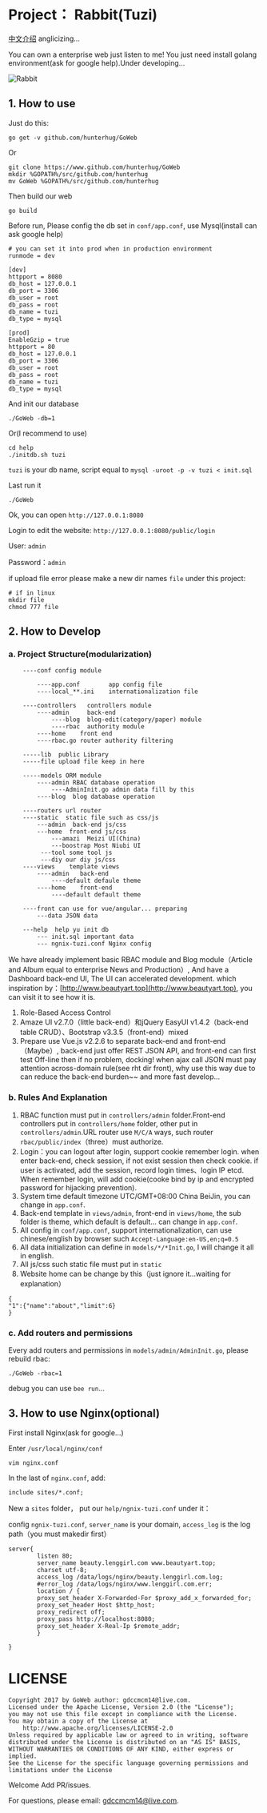# Project： Rabbit(Tuzi)

[中文介绍](Chinese.md) anglicizing...

You can own a enterprise web just listen to me! You just need install golang environment(ask for google help).Under developing...

![Rabbit](tuzi.png)

## 1. How to use

Just do this:

```shell
go get -v github.com/hunterhug/GoWeb
```

Or

```
git clone https://www.github.com/hunterhug/GoWeb
mkdir %GOPATH%/src/github.com/hunterhug
mv GoWeb %GOPATH%/src/github.com/hunterhug
```

Then build our web

```shell
go build
```

Before run, Please config the db set in `conf/app.conf`, use Mysql(install can ask google help)

```
# you can set it into prod when in production environment
runmode = dev

[dev]
httpport = 8080
db_host = 127.0.0.1
db_port = 3306
db_user = root
db_pass = root
db_name = tuzi
db_type = mysql

[prod]
EnableGzip = true
httpport = 80
db_host = 127.0.0.1
db_port = 3306
db_user = root
db_pass = root
db_name = tuzi
db_type = mysql
```

And init our database

```shell
./GoWeb -db=1
```

Or(I recommend to use)

```
cd help
./initdb.sh tuzi
```

`tuzi` is your db name, script equal to `mysql -uroot -p -v tuzi < init.sql`

Last run it

```shell
./GoWeb
```

Ok, you can open `http://127.0.0.1:8080`

Login to edit the website: `http://127.0.0.1:8080/public/login`

User: `admin`

Password：`admin`

if upload file error please make a new dir names `file` under this project: 

```
# if in linux
mkdir file
chmod 777 file
```

## 2. How to Develop

### a. Project Structure(modularization)

```shell
    ----conf config module

        ----app.conf 		app config file
        ----local_**.ini 	internationalization file

    ----controllers   controllers module
        ----admin	  back-end
            ----blog  blog-edit(category/paper) module
            ----rbac  authority module
        ----home 	front end
        ----rbac.go router authority filtering

    -----lib  public Library
    -----file upload file keep in here
    
    -----models ORM module
        ----admin RBAC database operation
            ----AdminInit.go admin data fill by this
        ----blog  blog database operation

    ----routers url router
    ----static  static file such as css/js
        ---admin  back-end js/css
        ---home  front-end js/css
            ---amazi  Meizi UI(China)
            ---boostrap Most Niubi UI
         ---tool some tool js
         ---diy our diy js/css
    ----views	 template views
        ----admin 	back-end
            ----default defaule theme
        ----home 	front-end
            ----default default theme

    ----front can use for vue/angular... preparing
        ---data JSON data

    ---help  help yu init db
        --- init.sql important data
        --- ngnix-tuzi.conf Nginx config
```

We have already implement basic RBAC module and Blog module（Article and Album equal to enterprise News and Production）, And have a Dashboard back-end UI, The UI can accelerated development. 
which inspiration by：[http://www.beautyart.top](http://www.beautyart.top), you can visit it to see how it is.

1. Role-Based Access Control
2. Amaze UI v2.7.0（little back-end）和jQuery EasyUI v1.4.2（back-end table CRUD）、Bootstrap v3.3.5（front-end）mixed
3. Prepare use Vue.js v2.2.6 to separate back-end and front-end（Maybe）, back-end just offer REST JSON API, and front-end can first test Off-line then if no problem, docking!
when ajax call JSON must pay attention across-domain rule(see rht dir front), why use this way due to can reduce the back-end burden~~ and more fast develop...

### b. Rules And Explanation

1. RBAC function must put in `controllers/admin` folder.Front-end controllers put in `controllers/home` folder, other put in `controllers/admin`.URL router use `M/C/A` ways, such router  `rbac/public/index`（three）must authorize.
2. Login：you can logout after login, support cookie remember login. when enter back-end, check session, if not exist session then check cookie. if user is activated, add the session, record login times、login IP etcd. When remember login, will add cookie(cooke bind by ip and encrypted password for hijacking prevention).
3. System time default timezone UTC/GMT+08:00 China BeiJin, you can change in `app.conf`.
4. Back-end template in `views/admin`, front-end in `views/home`, the sub folder is theme, which default is default... can change in `app.conf`.
5. All config in `conf/app.conf`, support internationalization, can use chinese/english by browser such `Accept-Language:en-US,en;q=0.5` 
6. All data initialization can define in `models/*/*Init.go`, I will change it all in english.
7. All js/css such static file must put in `static`
8. Website home can be change by this（just ignore it...waiting for explanation）

```
{
"1":{"name":"about","limit":6}
}
```

### c. Add routers and permissions

Every add routers and permissions in `models/admin/AdminInit.go`, please rebuild rbac:

```
./GoWeb -rbac=1
```

debug you can use `bee run`...

## 3. How to use Nginx(optional)

First install Nginx(ask for google...)

Enter `/usr/local/nginx/conf`

```
vim nginx.conf
```

In the last of `nginx.conf`, add:

```
include sites/*.conf;
```

New a `sites` folder， put our `help/ngnix-tuzi.conf` under it：

config `ngnix-tuzi.conf`, `server_name` is your domain, `access_log` is the log path（you must makedir first）

```shell
server{
        listen 80;
        server_name beauty.lenggirl.com www.beautyart.top;
        charset utf-8;
        access_log /data/logs/nginx/beauty.lenggirl.com.log;
        #error_log /data/logs/nginx/www.lenggirl.com.err;
        location / {
        proxy_set_header X-Forwarded-For $proxy_add_x_forwarded_for;
        proxy_set_header Host $http_host;
        proxy_redirect off;
        proxy_pass http://localhost:8080;
	    proxy_set_header X-Real-Ip $remote_addr;
        }

}
```

# LICENSE

```
Copyright 2017 by GoWeb author: gdccmcm14@live.com.
Licensed under the Apache License, Version 2.0 (the "License");
you may not use this file except in compliance with the License.
You may obtain a copy of the License at
    http://www.apache.org/licenses/LICENSE-2.0
Unless required by applicable law or agreed to in writing, software
distributed under the License is distributed on an "AS IS" BASIS,
WITHOUT WARRANTIES OR CONDITIONS OF ANY KIND, either express or implied.
See the License for the specific language governing permissions and
limitations under the License
```

Welcome Add PR/issues.

For questions, please email: gdccmcm14@live.com.

